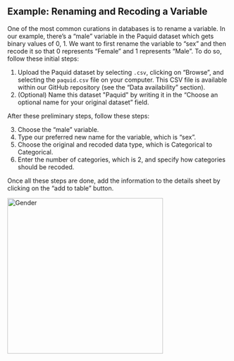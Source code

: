 ## Example: Renaming and Recoding a Variable

One of the most common curations in databases is to rename a variable. In our example, there’s a “male” variable in the Paquid dataset which gets binary values of 0, 1. We want to first rename the variable to “sex” and then recode it so that 0 represents “Female” and 1 represents “Male”. To do so, follow these initial steps:

1. Upload the Paquid dataset by selecting `.csv`, clicking on “Browse”, and selecting the `paquid.csv` file on your computer. This CSV file is available within our GitHub repository (see the “Data availability” section).
2. (Optional) Name this dataset "Paquid" by writing it in the “Choose an optional name for your original dataset” field.

After these preliminary steps, follow these steps:

3. Choose the “male” variable.
4. Type our preferred new name for the variable, which is “sex”.
5. Choose the original and recoded data type, which is Categorical to Categorical.
6. Enter the number of categories, which is 2, and specify how categories should be recoded.

Once all these steps are done, add the information to the details sheet by clicking on the “add to table” button.


<img width="353" alt="Gender" src="https://github.com/user-attachments/assets/aa6d45c5-00cb-4e55-9e95-469a6e5be4a7">
